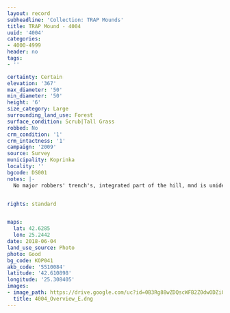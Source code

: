 ```yaml
---
layout: record
subheadline: 'Collection: TRAP Mounds'
title: TRAP Mound - 4004
uuid: '4004'
categories:
- 4000-4999
header: no
tags:
- ''

certainty: Certain
elevation: '367'
max_diameter: '50'
min_diameter: '50'
height: '6'
size_category: Large
surrounding_land_use: Forest
surface_condition: Scrub|Tall Grass
robbed: No
crm_condition: '1'
crm_intactness: '1'
campaign: '2009'
source: Survey
municipality: Koprinka
locality: ''
bgcode: DS001
notes: |-
  No major robbers' trench's, integrated part of the hill, mnd is unidentifiable.


rights: standard


maps:
  lat: 42.6285
  lon: 25.2442
date: 2018-06-04
land_use_source: Photo
photo: Good
bg_code: КОР041
akb_code: '5510084'
latitude: '42.610898'
longitude: '25.308405'
images:
- image_path: https://drive.google.com/uc?id=0B3Rg88wZDQscWFB2Z0dwODZiQ3c
  title: 4004_Overview_E.dng
---
```

